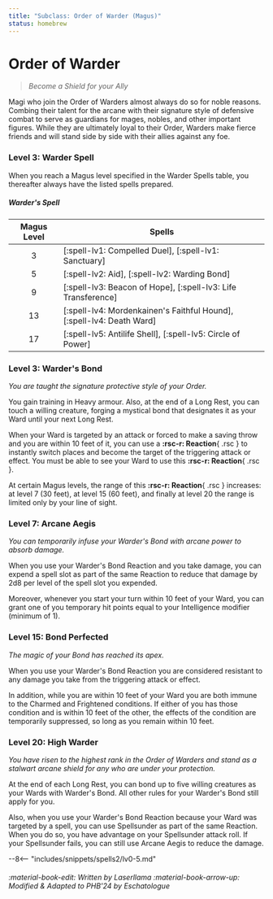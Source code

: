 ```yaml
---
title: "Subclass: Order of Warder (Magus)"
status: homebrew
---
```


<p style="display:none">
Become a Shield for your Ally
</p>

# Order of Warder

> *Become a Shield for your Ally*

Magi who join the Order of Warders almost always do so for noble reasons. Combing their talent for the arcane with their signature style of defensive combat to serve as guardians for mages, nobles, and other important figures. While they are ultimately loyal to their Order, Warders make fierce friends and will stand side by side with their allies against any foe.

### Level 3: Warder Spell

When you reach a Magus level specified in the Warder Spells table, you thereafter always have the listed spells prepared.

##### Warder's Spell

| Magus Level | Spells |
|:-:|---|
| 3 | [:spell-lv1: Compelled Duel], [:spell-lv1: Sanctuary] |
| 5 | [:spell-lv2: Aid], [:spell-lv2: Warding Bond] |
| 9 | [:spell-lv3: Beacon of Hope], [:spell-lv3: Life Transference] |
| 13 | [:spell-lv4: Mordenkainen's Faithful Hound], [:spell-lv4: Death Ward] |
| 17 | [:spell-lv5: Antilife Shell], [:spell-lv5: Circle of Power] |

### Level 3: Warder's Bond

*You are taught the signature protective style of your Order.* 

You gain training in Heavy armour. Also, at the end of a Long Rest, you can touch a willing creature, forging a mystical bond that designates it as your Ward until your next Long Rest.

When your Ward is targeted by an attack or forced to make a saving throw and you are within 10 feet of it, you can use a **:rsc-r: Reaction**{ .rsc } to instantly switch places and become the target of the triggering attack or effect. You must be able to see your Ward to use this **:rsc-r: Reaction**{ .rsc }.

At certain Magus levels, the range of this **:rsc-r: Reaction**{ .rsc } increases: at level 7 (30 feet), at level 15 (60 feet), and finally at level 20 the range is limited only by your line of sight.

### Level 7: Arcane Aegis

*You can temporarily infuse your Warder's Bond with arcane power to absorb damage.*

When you use your Warder's Bond Reaction and you take damage, you can expend a spell slot as part of the same Reaction to reduce that damage by 2d8 per level of the spell slot you expended.

Moreover, whenever you start your turn within 10 feet of your Ward, you can grant one of you temporary hit points equal to your Intelligence modifier (minimum of 1).

### Level 15: Bond Perfected

*The magic of your Bond has reached its apex.*

When you use your Warder's Bond Reaction you are considered resistant to any damage you take from the triggering attack or effect.

In addition, while you are within 10 feet of your Ward you are both immune to the Charmed and Frightened conditions. If either of you has those condition and is within 10 feet of the other, the effects of the condition are temporarily suppressed, so long as you remain within 10 feet.

### Level 20: High Warder

*You have risen to the highest rank in the Order of Warders and stand as a stalwart arcane shield for any who are under your protection.*

At the end of each Long Rest, you can bond up to five willing creatures as your Wards with Warder's Bond. All other rules for your Warder's Bond still apply for you.

Also, when you use your Warder's Bond Reaction because your Ward was targeted by a spell, you can use Spellsunder as part of the same Reaction. When you do so, you have advantage on your Spellsunder attack roll. If your Spellsunder fails, you can still use Arcane Aegis to reduce the damage.

--8<-- "includes/snippets/spells2/lv0-5.md"

###### :material-book-edit: Written by *Laserllama* :material-book-arrow-up: Modified & Adapted to PHB'24 by *Eschatologue*